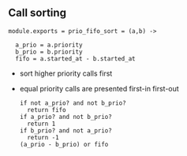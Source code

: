 Call sorting
------------

    module.exports = prio_fifo_sort = (a,b) ->

      a_prio = a.priority
      b_prio = b.priority
      fifo = a.started_at - b.started_at

- sort higher priority calls first
- equal priority calls are presented first-in first-out

      if not a_prio? and not b_prio?
        return fifo
      if a_prio? and not b_prio?
        return 1
      if b_prio? and not a_prio?
        return -1
      (a_prio - b_prio) or fifo
